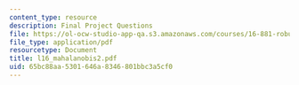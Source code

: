 ```yaml
---
content_type: resource
description: Final Project Questions
file: https://ol-ocw-studio-app-qa.s3.amazonaws.com/courses/16-881-robust-system-design-summer-1998/65bc88aa5301646a8346801bbc3a5cf0_l16_mahalanobis2.pdf
file_type: application/pdf
resourcetype: Document
title: l16_mahalanobis2.pdf
uid: 65bc88aa-5301-646a-8346-801bbc3a5cf0
---
```

